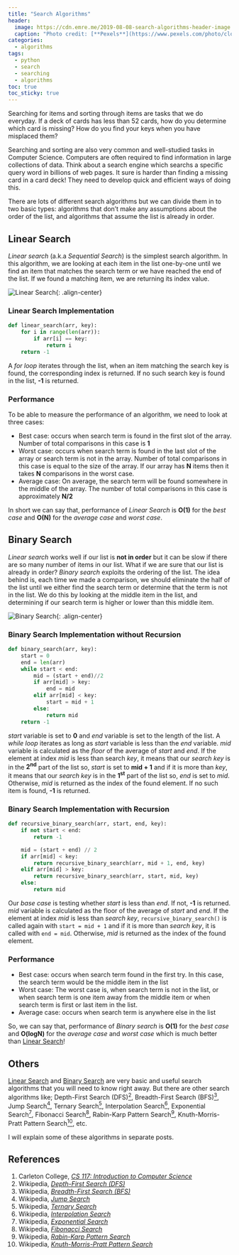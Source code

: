 ```yaml
---
title: "Search Algorithms"
header:
  image: https://cdn.emre.me/2019-08-08-search-algorithms-header-image.jpg
  caption: "Photo credit: [**Pexels**](https://www.pexels.com/photo/close-up-of-text-on-wood-327186/)"
categories:
  - algorithms
tags:
  - python
  - search
  - searching
  - algorithms
toc: true
toc_sticky: true
---
```


Searching for items and sorting through items are tasks that we do everyday. If a deck of cards has less than 52 cards, how do you determine which card is missing? How do you find your keys when you have misplaced them? 

Searching and sorting are also very common and well-studied tasks in Computer Science. Computers are often required to find information in large collections of data. Think about a search engine which searchs a specific query word in billions of web pages. It sure is harder than finding a missing card in a card deck! They need to develop quick and efficient ways of doing this.

There are lots of different search algorithms but we can divide them in to two basic types: algorithms that don’t make any assumptions about the order of the list, and algorithms that assume the list is already in order.

## Linear Search ##

*Linear search* (a.k.a *Sequential Search*) is the simplest search algorithm. In this algorithm, we are looking at each item in the list one-by-one until we find an item that matches the search term or we have reached the end of the list. If we found a matching item, we are returning its index value.

![Linear Search](https://cdn.emre.me/2019-08-08-linear-search.png){: .align-center}

### Linear Search Implementation ###

```python
def linear_search(arr, key):
    for i in range(len(arr)):
        if arr[i] == key:
            return i
    return -1
```

A *for loop* iterates through the list, when an item matching the search key is found, the corresponding index is returned. If no such search key is found in the list, **-1** is returned.  

### Performance ###

To be able to measure the performance of an algorithm, we need to look at three cases:
- Best case: occurs when search term is found in the first slot of the array. Number of total comparisons in this case is **1**
- Worst case: occurs when search term is found in the last slot of the array or search term is not in the array. Number of total comparisons in this case is equal to the size of the array. If our array has **N** items then it takes **N** comparisons in the worst case.
- Average case: On average, the search term will be found somewhere in the middle of the array. The number of total comparisons in this case is approximately **N/2**

In short we can say that, performance of *Linear Search* is **O(1)** for the *best case* and **O(N)** for the *average case* and *worst case*.


## Binary Search ##

*Linear search* works well if our list is **not in order** but it can be slow if there are so many number of items in our list. What if we are sure that our list is already in order?
*Binary search* exploits the ordering of the list. The idea behind is, each time we made a comparison, we should eliminate the half of the list until we either find the search term or determine that the term is not in the list. We do this by looking at the middle item in the list, and determining if our search term is higher or lower than this middle item. 

![Binary Search](https://cdn.emre.me/2019-08-08-binary-search.png){: .align-center}

### Binary Search Implementation without Recursion ###

```python
def binary_search(arr, key):
    start = 0
    end = len(arr)
    while start < end:
        mid = (start + end)//2
        if arr[mid] > key:
            end = mid
        elif arr[mid] < key:
            start = mid + 1
        else:
            return mid
    return -1
```

*start* variable is set to **0** and *end* variable is set to the length of the list. A *while loop* iterates as long as *start* variable is less than the *end* variable. *mid* variable is calculated as the *floor* of the average of *start* and *end*.
If the element at index *mid* is less than search *key*, it means that our *search key* is in the **2<sup>nd</sup>** part of the list so, *start* is set to **mid + 1** and if it is more than *key*, it means that our *search key* is in the **1<sup>st</sup>** part of the list so, *end* is set to *mid*. 
Otherwise, *mid* is returned as the index of the found element. If no such item is found, **-1** is returned.

### Binary Search Implementation with Recursion ###

```python
def recursive_binary_search(arr, start, end, key):
    if not start < end:
        return -1

    mid = (start + end) // 2
    if arr[mid] < key:
        return recursive_binary_search(arr, mid + 1, end, key)
    elif arr[mid] > key:
        return recursive_binary_search(arr, start, mid, key)
    else:
        return mid
```

Our *base case* is testing whether *start* is less than *end*. If not, **-1** is returned.
*mid* variable is calculated as the floor of the average of *start* and *end*.
If the element at index *mid* is less than *search key*, `recursive_binary_search()` is called again with `start = mid + 1` and if it is more than *search key*, it is called with `end = mid`. Otherwise, *mid* is returned as the index of the found element. 

### Performance ###
- Best case: occurs when search term found in the first try. In this case, the search term would be the middle item in the list
- Worst case: The worst case is, when search term is not in the list, or when search term is one item away from the middle item or when search term is first or last item in the list.
- Average case: occurs when search term is anywhere else in the list

So, we can say that, performance of *Binary search* is **O(1)** for the *best case* and **O(logN)** for the *average case* and *worst case* which is much better than [Linear Search](#linear-search)!

## Others ##

[Linear Search](#linear-search) and [Binary Search](#binary-search) are very basic and useful search algorithms that you will need to know right away. But there are other search algorithms like; Depth-First Search (DFS)[<sup>2</sup>](https://en.wikipedia.org/wiki/Depth-first_search), Breadth-First Search (BFS)[<sup>3</sup>](https://en.wikipedia.org/wiki/Breadth-first_search), Jump Search[<sup>4</sup>](https://en.wikipedia.org/wiki/Jump_search), Ternary Search[<sup>5</sup>](https://en.wikipedia.org/wiki/Ternary_search), Interpolation Search[<sup>6</sup>](https://en.wikipedia.org/wiki/Interpolation_search), Exponential Search[<sup>7</sup>](https://en.wikipedia.org/wiki/Exponential_search), Fibonacci Search[<sup>8</sup>](https://en.wikipedia.org/wiki/Fibonacci_search_technique), Rabin-Karp Pattern Search[<sup>9</sup>](https://en.wikipedia.org/wiki/Rabin%E2%80%93Karp_algorithm), Knuth-Morris-Pratt Pattern Search[<sup>10</sup>](https://en.wikipedia.org/wiki/Knuth%E2%80%93Morris%E2%80%93Pratt_algorithm), etc.

I will explain some of these algorithms in separate posts.

## References ##

1. Carleton College, *[CS 117: Introduction to Computer Science](http://www.cs.carleton.edu/faculty/adalal/teaching/f04/117/)*
2. Wikipedia, *[Depth-First Search (DFS)](https://en.wikipedia.org/wiki/Depth-first_search)*
3. Wikipedia, *[Breadth-First Search (BFS)](https://en.wikipedia.org/wiki/Breadth-first_search)*
4. Wikipedia, *[Jump Search](https://en.wikipedia.org/wiki/Jump_search)*
5. Wikipedia, *[Ternary Search](https://en.wikipedia.org/wiki/Ternary_search)*
6. Wikipedia, *[Interpolation Search](https://en.wikipedia.org/wiki/Interpolation_search)*
7. Wikipedia, *[Exponential Search](https://en.wikipedia.org/wiki/Exponential_search)*
8. Wikipedia, *[Fibonacci Search](https://en.wikipedia.org/wiki/Fibonacci_search_technique)*
9. Wikipedia, *[Rabin-Karp Pattern Search](https://en.wikipedia.org/wiki/Rabin%E2%80%93Karp_algorithm)*
10. Wikipedia, *[Knuth-Morris-Pratt Pattern Search](https://en.wikipedia.org/wiki/Knuth%E2%80%93Morris%E2%80%93Pratt_algorithm)*